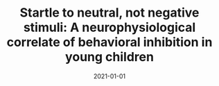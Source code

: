 ---
title: "Startle to neutral, not negative stimuli: A neurophysiological correlate of behavioral inhibition in young children"
collection: publications
category: manuscripts
permalink: /publication/2021-startle-neural-inhibition-children/
date: 2021-01-01
venue: "Developmental Psychobiology"
excerpt: "These results are consistent with possible immaturity of startle response in young children, and suggest that startle amplitude in more emotionally ambiguous, neutral conditions could serve as an early biomarker for anxiety risk."
paperurl: "https://pubmed.ncbi.nlm.nih.gov/33782955/"
citation: 'Premo JE, Mannella KA, Duval ER, Liu Y, Morrison CL, Moser JS, Muzik M, Rosenblum KL, Fitzgerald KD. Startle to neutral, not negative stimuli: A neurophysiological correlate of behavioral inhibition in young children. Dev Psychobiol. 2021 Jul;63(5):1322-1329. doi: 10.1002/dev.22120. Epub 2021 Mar 29. PMID: 33782955; PMCID: PMC8355024.'
---